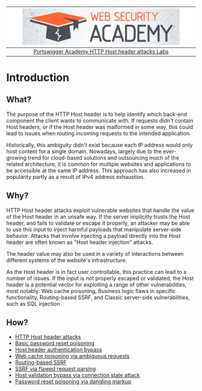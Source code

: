 | [![Portswigger HTTP Host header attacks Labs](../../_static/images/pal.png)](https://portswigger.net/web-security/all-labs#http-host-header-attacks) |
|:--:|
| [Portswigger Academy HTTP Host header attacks Labs](https://portswigger.net/web-security/all-labs#http-host-header-attacks) |

# Introduction

## What?

The purpose of the HTTP Host header is to help identify which back-end component the client wants to communicate with. If requests didn't contain Host headers, or if the Host header was malformed in some way, this could lead to issues when routing incoming requests to the intended application.

Historically, this ambiguity didn't exist because each IP address would only host content for a single domain. Nowadays, largely due to the ever-growing trend for cloud-based solutions and outsourcing much of the related architecture, it is common for multiple websites and applications to be accessible at the same IP address. This approach has also increased in popularity partly as a result of IPv4 address exhaustion. 

## Why?

HTTP Host header attacks exploit vulnerable websites that handle the value of the Host header in an unsafe way. If the server implicitly trusts the Host header, and fails to validate or escape it properly, an attacker may be able to use this input to inject harmful payloads that manipulate server-side behavior. Attacks that involve injecting a payload directly into the Host header are often known as "Host header injection" attacks.

The header value may also be used in a variety of interactions between different systems of the website's infrastructure.

As the Host header is in fact user controllable, this practice can lead to a number of issues. If the input is not properly escaped or validated, the Host header is a potential vector for exploiting a range of other vulnerabilities, most notably: Web cache poisoning, Business logic flaws in specific functionality, Routing-based SSRF, and Classic server-side vulnerabilities, such as SQL injection

## How?

* [HTTP Host header attacks](../techniques/headers.md)
* [Basic password reset poisoning](1.md)
* [Host header authentication bypass](2.md)
* [Web cache poisoning via ambiguous requests](3.md)
* [Routing-based SSRF](4.md)
* [SSRF via flawed request parsing](5.md)
* [Host validation bypass via connection state attack](6.md)
* [Password reset poisoning via dangling markup](7.md)